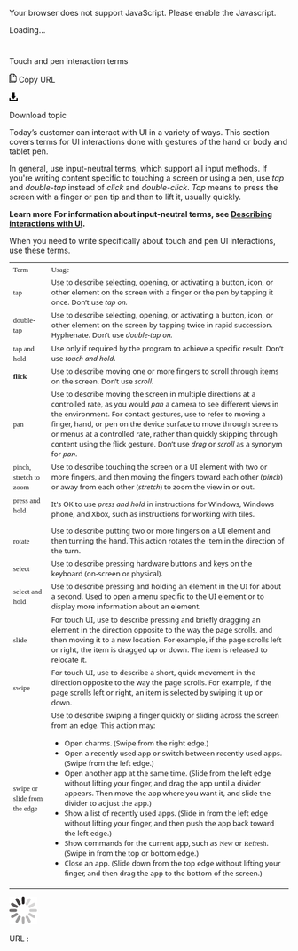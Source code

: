 Your browser does not support JavaScript. Please enable the Javascript.

Loading...

# 

Touch and pen interaction terms

![Copy URL](touch-pen-interaction-terms_files/Copy.png)
Copy URL

![Download](touch-pen-interaction-terms_files/Download.png)

Download topic

Today’s
customer can interact with UI in a variety of ways. This section
covers terms for UI interactions done with gestures of
the hand or body and tablet pen. 

In general, use input-neutral terms, which support all input methods. If you're writing content specific to touching a screen or using a pen, use *tap* and *double-tap* instead of *click* and *double-click*. *Tap* means to press the screen with a finger or pen tip and then to lift it, usually quickly. 

**Learn more For information about input-neutral terms, see [Describing interactions with UI](https://worldready.cloudapp.net/Styleguide/Read?id=2700&topicid=26472).**

When you need to write specifically about touch and pen UI interactions, use these terms. 

<table>
<tbody>
<tr class="odd">
<td><span style="font-family: Segoe UI Semibold; font-size: small;">Term</span></td>
<td><span style="font-family: Segoe UI Semibold; font-size: small;">Usage</span></td>
</tr>
<tr class="even">
<td><div>
<span style="font-family: Segoe UI Semibold; font-size: small;">tap</span>
</div></td>
<td><div>
<span style="font-family: Segoe UI; font-size: small;">Use to describe selecting, opening, or activating a button, icon, or other element on the screen with a finger or the pen by tapping it once. Don’t use </span><em><span style="font-family: Segoe UI; font-size: small;">tap on.</span></em>
</div></td>
</tr>
<tr class="odd">
<td><div>
<span style="font-family: Segoe UI Semibold; font-size: small;">double-tap</span>
</div></td>
<td><div>
<span style="font-family: Segoe UI; font-size: small;">Use to describe selecting, opening, or activating a button, icon, or other element on the screen by tapping twice in rapid succession. Hyphenate. Don’t use </span><em><span style="font-family: Segoe UI; font-size: small;">double-tap on.</span></em>
</div></td>
</tr>
<tr class="even">
<td><div>
<span style="font-family: Segoe UI Semibold; font-size: small;">tap and hold</span>
</div></td>
<td><div>
<span style="font-family: Segoe UI; font-size: small;">Use only </span><span style="font-family: Segoe UI; font-size: small;"><span style="font-family: Segoe UI; font-size: small;">if required by the program to achieve a specific result. Don’t use </span><em>touch and hold</em><span style="font-family: Segoe UI; font-size: small;">.</span></span>
</div></td>
</tr>
<tr class="odd">
<td><div>
<strong><span style="font-family: Segoe UI Semibold; font-size: small;">flick</span></strong>
</div></td>
<td><div>
<span style="font-family: Segoe UI; font-size: small;">Use to describe moving one or more fingers to scroll through items on the screen. Don’t use </span><em><span style="font-family: Segoe UI; font-size: small;">scroll</span></em><span style="font-family: Segoe UI; font-size: small;">.</span>
</div></td>
</tr>
<tr class="even">
<td><div>
<span style="font-family: Segoe UI Semibold; font-size: small;">pan</span>
</div></td>
<td><div>
<span style="font-family: Segoe UI; font-size: small;">Use to describe moving the screen in multiple directions at a controlled rate, as you would </span><em><span style="font-family: Segoe UI; font-size: small;">pan</span></em><span style="font-family: Segoe UI; font-size: small;"> a camera to see different views in the environment. For contact gestures, use to refer to moving a finger, hand, or pen on the device surface to move through screens or menus at a controlled rate, rather than quickly skipping through content using the flick gesture. Don’t use </span><em><span style="font-family: Segoe UI; font-size: small;">drag</span></em><span style="font-family: Segoe UI; font-size: small;"> or </span><em><span style="font-family: Segoe UI; font-size: small;">scroll</span></em><span style="font-family: Segoe UI; font-size: small;"> as a synonym for </span><em><span style="font-family: Segoe UI; font-size: small;">pan</span></em><span style="font-family: Segoe UI; font-size: small;">.</span>
</div></td>
</tr>
<tr class="odd">
<td><div>
<span style="font-family: Segoe UI Semibold; font-size: small;">pinch, stretch to zoom</span>
</div></td>
<td><div>
<span style="font-family: Segoe UI; font-size: small;">Use to describe touching the screen or a UI element with two or more fingers, and then moving the fingers toward each other (</span><em><span style="font-family: Segoe UI; font-size: small;">pinch</span></em><span style="font-family: Segoe UI; font-size: small;">) or away from each other (</span><em><span style="font-family: Segoe UI; font-size: small;">stretch</span></em><span style="font-family: Segoe UI; font-size: small;">) to zoom the view in or out.</span>
</div></td>
</tr>
<tr class="even">
<td><div>
<span style="font-family: Segoe UI Semibold; font-size: small;">press and hold</span>
<p></p>
</div></td>
<td><span style="font-family: Segoe UI; font-size: small;">It's OK to use </span><em><span style="font-family: Segoe UI; font-size: small;">press and hold</span></em><span style="font-family: Segoe UI; font-size: small;"> in instructions for Windows, Windows phone, and Xbox, such as instructions for working with tiles.</span></td>
</tr>
<tr class="odd">
<td><div>
<span style="font-family: Segoe UI Semibold; font-size: small;">rotate</span>
</div></td>
<td><div>
<span style="font-family: Segoe UI; font-size: small;">Use to describe putting two or more fingers on a UI element and then turning the hand. This action rotates the item in the direction of the turn. </span>
</div></td>
</tr>
<tr class="even">
<td><div>
<span style="font-family: Segoe UI Semibold; font-size: small;">select</span>
</div></td>
<td><div>
<span style="font-family: Segoe UI; font-size: small;">Use to describe pressing hardware buttons and keys on the keyboard (on-screen or physical). </span>
</div></td>
</tr>
<tr class="odd">
<td><div>
<span style="font-family: Segoe UI Semibold; font-size: small;">select and hold</span>
</div></td>
<td><div>
<span style="font-family: Segoe UI; font-size: small;">Use to describe pressing and holding an element in the UI for about a second. Used to open a menu specific to the UI element or to display more information about an element.</span>
</div></td>
</tr>
<tr class="even">
<td><div>
<span style="font-family: Segoe UI Semibold; font-size: small;">slide</span>
</div></td>
<td><div>
<span style="font-family: Segoe UI; font-size: small;">For touch UI, use to describe pressing and briefly dragging an element in the direction opposite to the way the page scrolls, and then moving it to a new location. For example, if the page scrolls left or right, the item is dragged up or down. The item is released to relocate it. </span>
</div></td>
</tr>
<tr class="odd">
<td><div>
<span style="font-family: Segoe UI Semibold; font-size: small;">swipe</span>
</div></td>
<td><div>
<span style="font-family: Segoe UI; font-size: small;">For touch UI, use to describe a short, quick movement in the direction opposite to the way the page scrolls. For example, if the page scrolls left or right, an item is selected by swiping it up or down. </span>
</div></td>
</tr>
<tr class="even">
<td><div>
<span style="font-family: Segoe UI Semibold; font-size: small;">swipe or slide from the edge</span>
</div></td>
<td><div>
<span style="font-family: Segoe UI; font-size: small;">Use to describe swiping a finger quickly or sliding across the screen from an edge. This action may:</span>
</div>
<ul>
<li><span style="font-family: Segoe UI; font-size: small;">Open charms. (Swipe from the right edge.)</span></li>
<li><span style="font-family: Segoe UI; font-size: small;">Open a recently used app or switch between recently used apps. (Swipe from the left edge.) </span></li>
<li><span style="font-family: Segoe UI; font-size: small;">Open another app at the same time. (Slide from the left edge without lifting your finger, and drag the app until a divider appears. Then move the app where you want it, and slide the divider to adjust the app.) </span></li>
<li><span style="font-family: Segoe UI; font-size: small;">Show a list of recently used apps. (Slide in from the left edge without lifting your finger, and then push the app back toward the left edge.)</span></li>
<li><span style="font-family: Segoe UI; font-size: small;">Show commands for the current app, such as </span><span style="font-family: Segoe UI Semibold; font-size: small;">New</span><span style="font-family: Segoe UI; font-size: small;"> or </span><span style="font-family: Segoe UI Semibold; font-size: small;">Refresh</span><span style="font-family: Segoe UI; font-size: small;">. (Swipe in from the top or bottom edge.)</span></li>
<li><span style="font-family: Segoe UI; font-size: small;">Close an app. (Slide down from the top edge without lifting your finger, and then drag the app to the bottom of the screen.)</span></li>
</ul></td>
</tr>
</tbody>
</table>

![In progress](touch-pen-interaction-terms_files/activity-large.gif)

URL :
